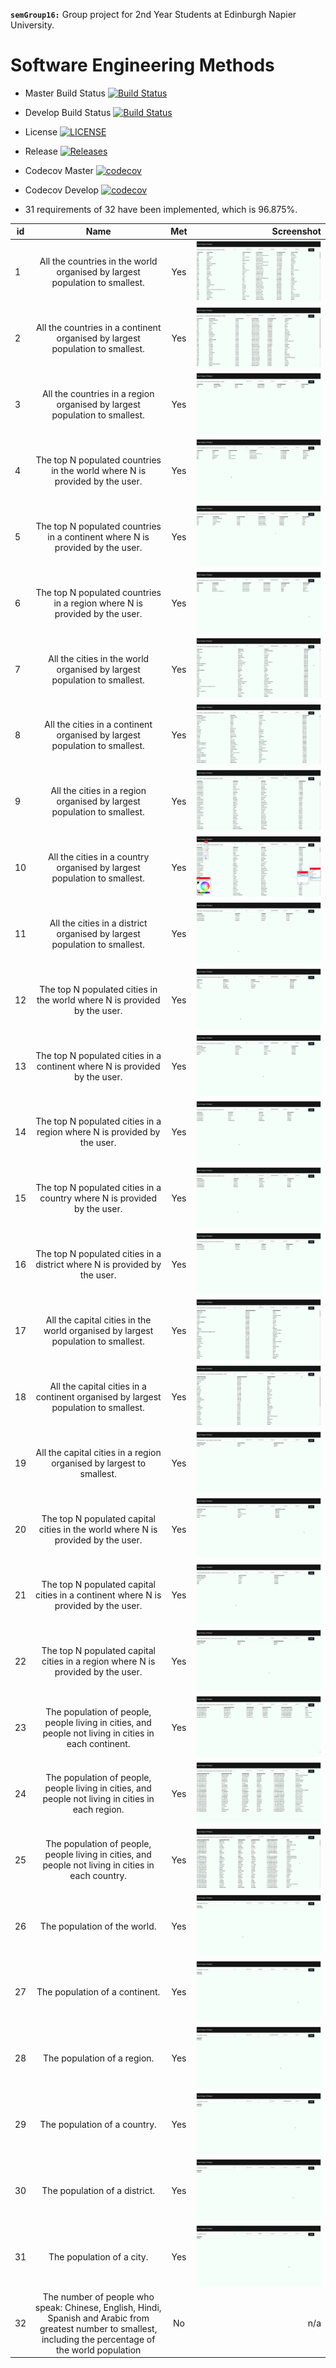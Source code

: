 **`semGroup16:`**
Group project for 2nd Year Students at Edinburgh Napier University. 
# Software Engineering Methods

- Master Build Status [![Build Status](https://travis-ci.org/LiamMBailey/semGroup16.svg?branch=master)](https://travis-ci.org/LiamMBailey/semGroup16)
- Develop Build Status [![Build Status](https://travis-ci.org/LiamMBailey/semGroup16.svg?branch=develop)](https://travis-ci.org/LiamMBailey/semGroup16)
- License [![LICENSE](https://img.shields.io/github/license/LiamMBailey/semGroup16.svg?style=flat-square)](https://github.com/LiamMBailey/semGroup16/blob/master/LICENSE)
- Release [![Releases](https://img.shields.io/github/release/LiamMBailey/semGroup16/all.svg?style=flat-square)](https://github.com/LiamMBailey/semGroup16/releases)
- Codecov Master [![codecov](https://codecov.io/gh/LiamMBailey/semGroup16/branch/master/graph/badge.svg)](https://codecov.io/gh/LiamMBailey/semGroup16)
- Codecov Develop [![codecov](https://codecov.io/gh/LiamMBailey/semGroup16/branch/develop/graph/badge.svg)](https://codecov.io/gh/LiamMBailey/semGroup16)

- 31 requirements of 32 have been implemented, which is 96.875%.

|id |Name|Met|Screenshot|
|---|:---:|:---:|---:|
|1|All the countries in the world organised by largest population to smallest.|Yes|![](https://github.com/LiamMBailey/semGroup16/blob/master/screenshots/img1.png)|
|2|All the countries in a continent organised by largest population to smallest.|Yes|![](https://github.com/LiamMBailey/semGroup16/blob/master/screenshots/img2.png)|
|3|All the countries in a region organised by largest population to smallest.|Yes|![](https://github.com/LiamMBailey/semGroup16/blob/master/screenshots/img3.png)|
|4|The top N populated countries in the world where N is provided by the user.|Yes|![](https://github.com/LiamMBailey/semGroup16/blob/master/screenshots/img4.png)|
|5|The top N populated countries in a continent where N is provided by the user.|Yes|![](https://github.com/LiamMBailey/semGroup16/blob/master/screenshots/img5.png)|
|6|The top N populated countries in a region where N is provided by the user.|Yes|![](https://github.com/LiamMBailey/semGroup16/blob/master/screenshots/img6.png)|
|7|All the cities in the world organised by largest population to smallest.|Yes|![](https://github.com/LiamMBailey/semGroup16/blob/master/screenshots/img7.png)|
|8|All the cities in a continent organised by largest population to smallest.|Yes|![](https://github.com/LiamMBailey/semGroup16/blob/master/screenshots/img8.png)|
|9|All the cities in a region organised by largest population to smallest.|Yes|![](https://github.com/LiamMBailey/semGroup16/blob/master/screenshots/img9.png)|
|10|All the cities in a country organised by largest population to smallest.|Yes|![](https://github.com/LiamMBailey/semGroup16/blob/master/screenshots/img10.png)|
|11|All the cities in a district organised by largest population to smallest.|Yes|![](https://github.com/LiamMBailey/semGroup16/blob/master/screenshots/img11.png)|
|12|The top N populated cities in the world where N is provided by the user.|Yes|![](https://github.com/LiamMBailey/semGroup16/blob/master/screenshots/img12.png)|
|13|The top N populated cities in a continent where N is provided by the user.|Yes|![](https://github.com/LiamMBailey/semGroup16/blob/master/screenshots/img13.png)|
|14|The top N populated cities in a region where N is provided by the user.|Yes|![](https://github.com/LiamMBailey/semGroup16/blob/master/screenshots/img14.png)|
|15|The top N populated cities in a country where N is provided by the user.|Yes|![](https://github.com/LiamMBailey/semGroup16/blob/master/screenshots/img15.png)|
|16|The top N populated cities in a district where N is provided by the user.|Yes|![](https://github.com/LiamMBailey/semGroup16/blob/master/screenshots/img16.png)|
|17|All the capital cities in the world organised by largest population to smallest.|Yes|![](https://github.com/LiamMBailey/semGroup16/blob/master/screenshots/img17.png)|
|18|All the capital cities in a continent organised by largest population to smallest.|Yes|![](https://github.com/LiamMBailey/semGroup16/blob/master/screenshots/img18.png)|
|19|All the capital cities in a region organised by largest to smallest.|Yes|![](https://github.com/LiamMBailey/semGroup16/blob/master/screenshots/img19.png)|
|20|The top N populated capital cities in the world where N is provided by the user.|Yes|![](https://github.com/LiamMBailey/semGroup16/blob/master/screenshots/img20.png)|
|21|The top N populated capital cities in a continent where N is provided by the user.|Yes|![](https://github.com/LiamMBailey/semGroup16/blob/master/screenshots/img21.png)|
|22|The top N populated capital cities in a region where N is provided by the user.|Yes|![](https://github.com/LiamMBailey/semGroup16/blob/master/screenshots/img22.png)|
|23|The population of people, people living in cities, and people not living in cities in each continent.|Yes|![](https://github.com/LiamMBailey/semGroup16/blob/master/screenshots/img23.png)|
|24|The population of people, people living in cities, and people not living in cities in each region.|Yes|![](https://github.com/LiamMBailey/semGroup16/blob/master/screenshots/img24.png)|
|25|The population of people, people living in cities, and people not living in cities in each country.|Yes|![](https://github.com/LiamMBailey/semGroup16/blob/master/screenshots/img25.png)|
|26|The population of the world.|Yes|![](https://github.com/LiamMBailey/semGroup16/blob/master/screenshots/img26.png)|
|27|The population of a continent.|Yes|![](https://github.com/LiamMBailey/semGroup16/blob/master/screenshots/img27.png)|
|28|The population of a region.|Yes|![](https://github.com/LiamMBailey/semGroup16/blob/master/screenshots/img28.png)|
|29|The population of a country.|Yes|![](https://github.com/LiamMBailey/semGroup16/blob/master/screenshots/img29.png)|
|30|The population of a district.|Yes|![](https://github.com/LiamMBailey/semGroup16/blob/master/screenshots/img30.png)|
|31|The population of a city.|Yes|![](https://github.com/LiamMBailey/semGroup16/blob/master/screenshots/img31.png)|
|32|The number of people who speak: Chinese, English, Hindi, Spanish and Arabic from greatest number to smallest, including the percentage of the world population|No|n/a|
